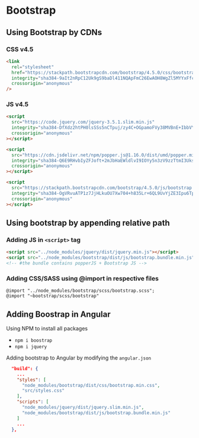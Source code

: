 # Bootstrap

## Using Bootstrap by CDNs

### CSS v4.5

```html
<link
  rel="stylesheet"
  href="https://stackpath.bootstrapcdn.com/bootstrap/4.5.0/css/bootstrap.min.css"
  integrity="sha384-9aIt2nRpC12Uk9gS9baDl411NQApFmC26EwAOH8WgZl5MYYxFfc+NcPb1dKGj7Sk"
  crossorigin="anonymous"
/>
```

### JS v4.5

```html
<script
  src="https://code.jquery.com/jquery-3.5.1.slim.min.js"
  integrity="sha384-DfXdz2htPH0lsSSs5nCTpuj/zy4C+OGpamoFVy38MVBnE+IbbVYUew+OrCXaRkfj"
  crossorigin="anonymous"
></script>

<script
  src="https://cdn.jsdelivr.net/npm/popper.js@1.16.0/dist/umd/popper.min.js"
  integrity="sha384-Q6E9RHvbIyZFJoft+2mJbHaEWldlvI9IOYy5n3zV9zzTtmI3UksdQRVvoxMfooAo"
  crossorigin="anonymous"
></script>

<script
  src="https://stackpath.bootstrapcdn.com/bootstrap/4.5.0/js/bootstrap.min.js"
  integrity="sha384-OgVRvuATP1z7JjHLkuOU7Xw704+h835Lr+6QL9UvYjZE3Ipu6Tp75j7Bh/kR0JKI"
  crossorigin="anonymous"
></script>
```

## Using bootstrap by appending relative path

### Adding JS in `<script>` tag

```html
<script src="../node_modules/jquery/dist/jquery.min.js"></script>
<script src="../node_modules/bootstrap/dist/js/bootstrap.bundle.min.js"></script>
<!-- #the bundle contains popperJS + Bootstrap JS -->
```

### Adding CSS/SASS using @import in respective files

`@import "../node_modules/bootstrap/scss/bootstrap.scss";`  
`@import "~bootstrap/scss/bootstrap"`

## Adding Boostrap in Angular

Using NPM to install all packages

- `npm i boostrap`
- `npm i jquery`

Adding bootstrap to Angular by modifying the `angular.json`

```json
  "build": {
    ...
    "styles": [
      "node_modules/bootstrap/dist/css/bootstrap.min.css",
      "src/styles.css"
    ],
    "scripts": [
      "node_modules/jquery/dist/jquery.slim.min.js",
      "node_modules/bootstrap/dist/js/bootstrap.bundle.min.js"
    ]
    ...
  },
```
